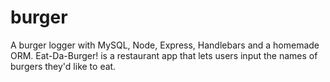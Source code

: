 # burger
A burger logger with MySQL, Node, Express, Handlebars and a homemade ORM. Eat-Da-Burger! is a restaurant app that lets users input the names of burgers they'd like to eat.
